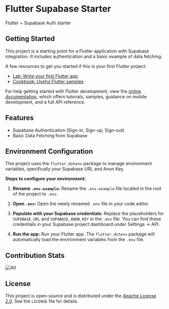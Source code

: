 # Flutter Supabase Starter

Flutter + Supabase Auth starter

## Getting Started

This project is a starting point for a Flutter application with Supabase integration. It includes authentication and a basic example of data fetching.

A few resources to get you started if this is your first Flutter project:

- [Lab: Write your first Flutter app](https://docs.flutter.dev/get-started/codelab)
- [Cookbook: Useful Flutter samples](https://docs.flutter.dev/cookbook)

For help getting started with Flutter development, view the
[online documentation](https://docs.flutter.dev/), which offers tutorials,
samples, guidance on mobile development, and a full API reference.

## Features

*   Supabase Authentication (Sign-in, Sign-up, Sign-out)
*   Basic Data Fetching from Supabase

## Environment Configuration

This project uses the `flutter_dotenv` package to manage environment variables, specifically your Supabase URL and Anon Key.

**Steps to configure your environment:**

1.  **Rename `.env.example`:** Rename the `.env.example` file located in the root of the project to `.env`.

2.  **Open `.env`:** Open the newly renamed `.env` file in your code editor.

3.  **Populate with your Supabase credentials:**  Replace the placeholders for `SUPABASE_URL` and `SUPABASE_ANON_KEY` in the `.env` file. You can find these credentials in your Supabase project dashboard under Settings -> API.

4. **Run the app:**  Run your Flutter app. The `flutter_dotenv` package will automatically load the environment variables from the `.env` file.

## Contribution Stats ##
![Alt](https://repobeats.axiom.co/api/embed/17352fa024a29e62426902a8830a3a17cbb7b80b.svg "Repobeats analytics image")

## License
This project is open-source and is distributed under the [Apache License 2.0](LICENSE). See the `LICENSE` file for details.
